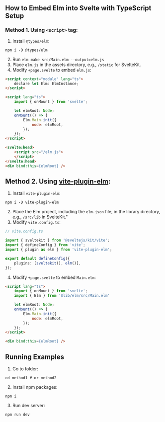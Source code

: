 ## How to Embed Elm into Svelte with TypeScript Setup

### Method 1. Using `<script>` tag:

1. Install `@types/elm`:
```shell
npm i -D @types/elm
```
2. Run `elm make src/Main.elm --output=elm.js`
3. Place `elm.js` in the assets directory, e.g., `/static` for SvelteKit.
4. Modify `+page.svelte` to embed `elm.js`:
```html
<script context="module" lang="ts">
	declare let Elm: ElmInstance;
</script>

<script lang="ts">
	import { onMount } from 'svelte';

	let elmRoot: Node;
	onMount(() => {
		Elm.Main.init({
			node: elmRoot,
		});
	});
</script>

<svelte:head>
	<script src="/elm.js">
	</script>
</svelte:head>
<div bind:this={elmRoot} />
```


## Method 2. Using [vite-plugin-elm](https://github.com/hmsk/vite-plugin-elm):

1. Install `vite-plugin-elm`:
```shell
npm i -D vite-plugin-elm
```
2. Place the Elm project, including the `elm.json` file, in the library directory, e.g., `/src/lib` in SvelteKit."
3. Modify `vite.config.ts`:
```ts
// vite.config.ts

import { sveltekit } from '@sveltejs/kit/vite';
import { defineConfig } from 'vite';
import { plugin as elm } from 'vite-plugin-elm';

export default defineConfig({
	plugins: [sveltekit(), elm()],
});
```
4. Modify `+page.svelte` to embed `Main.elm`:
```html
<script lang="ts">
	import { onMount } from 'svelte';
	import { Elm } from '$lib/elm/src/Main.elm'

	let elmRoot: Node;
	onMount(() => {
		Elm.Main.init({
			node: elmRoot,
		});
	});
</script>

<div bind:this={elmRoot} />
```

## Running Examples
1. Go to folder:
```shell
cd method1 # or method2
```

2. Install npm packages:
```shell
npm i
```

3. Run dev server:
```shell
npm run dev
```
